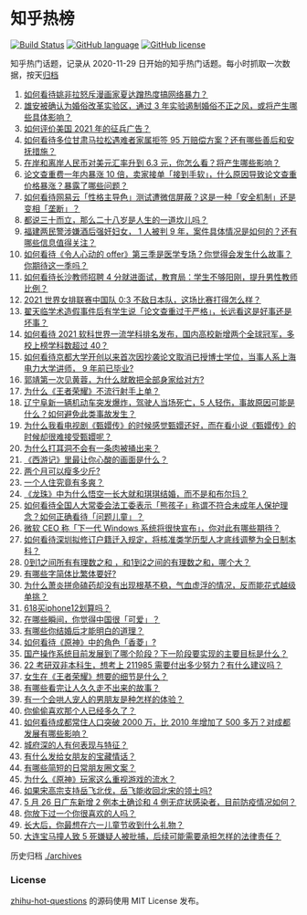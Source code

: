 # 知乎热榜
[![Build Status](https://github.com/ToWeLong/zhihu-hot-questions/workflows/CI/badge.svg)](https://github.com/ToWeLong/zhihu-hot-questions/actions)
[![GitHub language](https://img.shields.io/badge/language-golang-orange.svg)](https://golang.org/)
[![GitHub license](https://img.shields.io/github/license/ToWeLong/zhihu-hot-questions)](https://github.com/ToWeLong/zhihu-hot-questions/blob/main/LICENSE)

知乎热门话题，记录从 2020-11-29 日开始的知乎热门话题。每小时抓取一次数据，按天[归档](./archives)

<!-- BEGIN -->

1. [如何看待姚非拉怒斥漫画家夏达蹭热度搞网络暴力？](https://www.zhihu.com/question/461513866)
1. [雄安被确认为婚俗改革实验区，通过 3 年实验遏制婚俗不正之风，或将产生哪些具体影响？](https://www.zhihu.com/question/461486744)
1. [如何评价美国 2021 年的征兵广告？](https://www.zhihu.com/question/461629217)
1. [如何看待多位甘肃马拉松遇难者家属拒签 95 万赔偿方案？还有哪些善后和安抚措施？](https://www.zhihu.com/question/461465423)
1. [在岸和离岸人民币对美元汇率升到 6.3 元，你怎么看？将产生哪些影响？](https://www.zhihu.com/question/461501137)
1. [论文查重费一年内暴涨 10 倍，卖家接单「接到手软」，什么原因导致论文查重价格暴涨？暴露了哪些问题？](https://www.zhihu.com/question/461522508)
1. [如何看待网易云「性格主导色」测试遭微信屏蔽？这是一种「安全机制」还是变相「垄断」？](https://www.zhihu.com/question/461505950)
1. [都说三十而立，那么二十八岁是人生的一道坎儿吗？](https://www.zhihu.com/question/459368115)
1. [福建两民警涉嫌酒后强奸妇女， 1 人被判 9 年，案件具体情况是如何的？还有哪些信息值得关注？](https://www.zhihu.com/question/461643644)
1. [如何看待《令人心动的 offer》第三季是医学专场？你觉得会发生什么故事？你期待这一季吗？](https://www.zhihu.com/question/460513460)
1. [如何看待长沙教师招聘 4 分就进面试，教育局：学生不够阳刚，提升男性教师比例？](https://www.zhihu.com/question/461547536)
1. [2021 世界女排联赛中国队 0:3 不敌日本队，这场比赛打得怎么样？](https://www.zhihu.com/question/461567305)
1. [翟天临学术造假事件后有学生说「论文查重过于严格」，长远看这是好事还是坏事？](https://www.zhihu.com/question/461305806)
1. [如何看待 2021 软科世界一流学科排名发布，国内高校新增两个全球冠军，多校上榜学科数超过 40？](https://www.zhihu.com/question/461491304)
1. [如何看待京都大学开创以来首次因抄袭论文取消已授博士学位，当事人系上海电力大学讲师， 9 年前已毕业?](https://www.zhihu.com/question/461424721)
1. [郭靖第一次见黄蓉，为什么就敢把全部身家给对方?](https://www.zhihu.com/question/423933346)
1. [为什么《王者荣耀》不流行射手上单？](https://www.zhihu.com/question/460375616)
1. [辽宁阜新一辆机动车突发爆炸，驾驶人当场死亡，5 人轻伤，事故原因可能是什么？如何避免此类事故发生？](https://www.zhihu.com/question/461279720)
1. [为什么我看电视剧《甄嬛传》的时候感觉甄嬛还好，而在看小说《甄嬛传》的时候却很难接受甄嬛呢？](https://www.zhihu.com/question/380788784)
1. [为什么打耳洞不会有一条肉被捅出来？](https://www.zhihu.com/question/304771389)
1. [《西游记》里最让你心酸的画面是什么？](https://www.zhihu.com/question/459544693)
1. [两个月可以瘦多少斤?](https://www.zhihu.com/question/430561258)
1. [一个人住究竟有多爽？](https://www.zhihu.com/question/459287794)
1. [《龙珠》中为什么悟空一长大就和琪琪结婚，而不是和布尔玛？](https://www.zhihu.com/question/295712652)
1. [如何看待全国人大常委会法工委表示「熊孩子」称谓不符合未成年人保护理念？如何正确看待「问题儿童」？](https://www.zhihu.com/question/461546452)
1. [微软 CEO 称「下一代 Windows 系统将很快宣布」，你对此有哪些期待？](https://www.zhihu.com/question/461439249)
1. [如何看待深圳拟修订户籍迁入规定，将核准类学历型人才底线调整为全日制本科？](https://www.zhihu.com/question/461483001)
1. [0到1之间所有有理数之和 ，和1到2之间的有理数之和，哪个大？](https://www.zhihu.com/question/454607643)
1. [有哪些字简体比繁体要好?](https://www.zhihu.com/question/459988186)
1. [为什么萧炎拼命磕药却没有出现根基不稳，气血虚浮的情况，反而能花式越级单挑？](https://www.zhihu.com/question/461264979)
1. [618买iphone12划算吗？](https://www.zhihu.com/question/458591246)
1. [在哪些瞬间，你觉得中国很「可爱」？](https://www.zhihu.com/question/455857255)
1. [有哪些你结婚后才能明白的道理？](https://www.zhihu.com/question/454665844)
1. [如何看待《原神》中的角色「香菱」?](https://www.zhihu.com/question/460105478)
1. [国产操作系统目前发展到了哪个阶段？下一阶段要实现的主要目标是什么？](https://www.zhihu.com/question/459912978)
1. [22 考研双非本科生，想考上 211985 需要付出多少努力？有什么建议吗？](https://www.zhihu.com/question/461472395)
1. [女生在《王者荣耀》想要的细节是什么？](https://www.zhihu.com/question/457200823)
1. [有哪些看完让人久久走不出来的故事？](https://www.zhihu.com/question/432644392)
1. [有一个会哄人宠人的男朋友是种怎样的体验？](https://www.zhihu.com/question/35799218)
1. [你偷偷喜欢那个人已经多久了？](https://www.zhihu.com/question/454300828)
1. [如何看待成都常住人口突破 2000 万，比 2010 年增加了 500  多万？对成都发展有哪些影响？](https://www.zhihu.com/question/461488384)
1. [城府深的人有何表现与特征？](https://www.zhihu.com/question/23215621)
1. [有什么发给女朋友的宝藏情话？](https://www.zhihu.com/question/384069022)
1. [有哪些简短的日常朋友圈文案？](https://www.zhihu.com/question/458919267)
1. [为什么《原神》玩家这么重视游戏的流水？](https://www.zhihu.com/question/460655313)
1. [如果宋高宗支持岳飞北伐，岳飞能收回北宋的领土吗?](https://www.zhihu.com/question/444059876)
1. [5 月 26 日广东新增 2 例本土确诊和 4 例无症状感染者，目前防疫情况如何？](https://www.zhihu.com/question/461624554)
1. [你放下过一个你很喜欢的人吗？](https://www.zhihu.com/question/459610318)
1. [长大后，你最想在六一儿童节收到什么礼物？](https://www.zhihu.com/question/460261568)
1. [大连宝马撞人致 5 死嫌疑人被批捕，后续可能需要承担怎样的法律责任？](https://www.zhihu.com/question/461624041)

<!-- END -->

历史归档 [./archives](./archives)


### License
[zhihu-hot-questions](https://github.com/towelong/zhihu-hot-questions) 的源码使用 MIT License 发布。